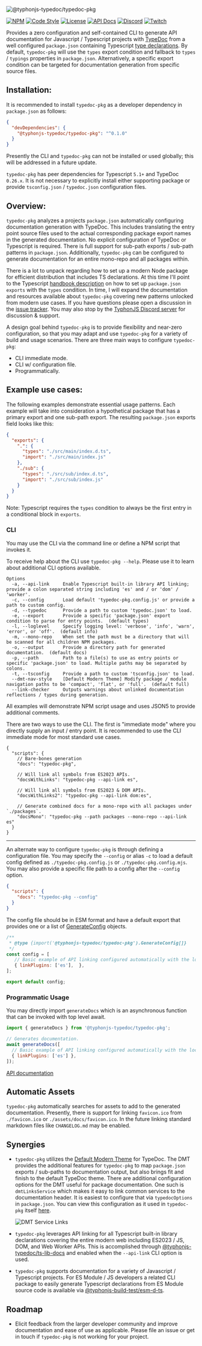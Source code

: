 ![@typhonjs-typedoc/typedoc-pkg](https://i.imgur.com/QFyfaxg.jpg)

[![NPM](https://img.shields.io/npm/v/@typhonjs-typedoc/typedoc-pkg.svg?label=npm)](https://www.npmjs.com/package/@typhonjs-typedoc/typedoc-pkg)
[![Code Style](https://img.shields.io/badge/code%20style-allman-yellowgreen.svg?style=flat)](https://en.wikipedia.org/wiki/Indent_style#Allman_style)
[![License](https://img.shields.io/badge/license-MPLv2-yellowgreen.svg?style=flat)](https://github.com/typhonjs-typedoc/typedoc-pkg/blob/main/LICENSE)
[![API Docs](https://img.shields.io/badge/API%20Documentation-476ff0)](https://typhonjs-typedoc.github.io/typedoc-pkg/)
[![Discord](https://img.shields.io/discord/737953117999726592?label=Discord%20-%20TyphonJS&style=plastic)](https://typhonjs.io/discord/)
[![Twitch](https://img.shields.io/twitch/status/typhonrt?style=social)](https://www.twitch.tv/typhonrt)



Provides a zero configuration and self-contained CLI to generate API documentation for Javascript / Typescript projects
with [TypeDoc](https://typedoc.org/) from a well configured `package.json` containing Typescript [type declarations](https://www.typescriptlang.org/docs/handbook/2/type-declarations.html). By default,
`typedoc-pkg` will use the `types` export condition and fallback to `types` / `typings` properties in `package.json`.
Alternatively, a specific export condition can be targeted for documentation generation from specific source files.

## Installation:

It is recommended to install `typedoc-pkg` as a developer dependency in `package.json` as follows:
```json
{
  "devDependencies": {
    "@typhonjs-typedoc/typedoc-pkg": "^0.1.0"
  }
}
```
Presently the CLI and `typedoc-pkg` can not be installed or used globally; this will be addressed in a future update.

`typedoc-pkg` has peer dependencies for Typescript `5.1+` and TypeDoc `0.26.x`. It is not necessary to explicitly
install either supporting package or provide `tsconfig.json` / `typedoc.json` configuration files.

## Overview:

`typedoc-pkg` analyzes a projects `package.json` automatically configuring documentation generation with TypeDoc. This
includes translating the entry point source files used to the actual corresponding package export names in the generated
documentation. No explicit configuration of TypeDoc or Typescript is required. There is full support for sub-path
exports / sub-path patterns in `package.json`. Additionally, `typedoc-pkg` can be configured to generate documentation
for an entire mono-repo and all packages within.

There is a lot to unpack regarding how to set up a modern Node package for efficient distribution that includes
TS declarations. At this time I'll point to the Typescript [handbook description](https://www.typescriptlang.org/docs/handbook/esm-node.html#packagejson-exports-imports-and-self-referencing)
on how to set up `package.json` `exports` with the `types` condition. In time, I will expand the documentation and
resources available about `typedoc-pkg` covering new patterns unlocked from modern use cases. If you have questions
please open a discussion in the [issue tracker](https://github.com/typhonjs-typedoc/typedoc-pkg/issues).
You may also stop by the [TyphonJS Discord server](https://typhonjs.io/discord/) for discussion & support.

A design goal behind `typedoc-pkg` is to provide flexibility and near-zero configuration, so that you may adapt and use
`typedoc-pkg` for a variety of build and usage scenarios. There are three main ways to configure `typedoc-pkg`:
- CLI immediate mode.
- CLI w/ configuration file.
- Programmatically.

## Example use cases:

The following examples demonstrate essential usage patterns. Each example will take into consideration a hypothetical
package that has a primary export and one sub-path export. The resulting `package.json` exports field looks like this:
```json
{
  "exports": {
    ".": {
      "types": "./src/main/index.d.ts",
      "import": "./src/main/index.js"
    },
    "./sub": {
      "types": "./src/sub/index.d.ts",
      "import": "./src/sub/index.js"
    }
  }
}
```

Note: Typescript requires the `types` condition to always be the first entry in a conditional block in `exports`.

### CLI

You may use the CLI via the command line or define a NPM script that invokes it.

To receive help about the CLI use `typedoc-pkg --help`. Please use it to learn about additional CLI options available.

```
Options
  -a, --api-link     Enable Typescript built-in library API linking; provide a colon separated string including 'es' and / or 'dom' / 'worker'.
  -c, --config       Load default 'typedoc-pkg.config.js' or provide a path to custom config.
  -d, --typedoc      Provide a path to custom 'typedoc.json' to load.
  -e, --export       Provide a specific 'package.json' export condition to parse for entry points.  (default types)
  -l, --loglevel     Specify logging level: 'verbose', 'info', 'warn', 'error', or 'off'.  (default info)
  -m, --mono-repo    When set the path must be a directory that will be scanned for all children NPM packages.
  -o, --output       Provide a directory path for generated documentation.  (default docs)
  -p, --path         Path to a file(s) to use as entry points or specific 'package.json' to load. Multiple paths may be separated by colons.
  -t, --tsconfig     Provide a path to custom 'tsconfig.json' to load.
  --dmt-nav-style    [Default Modern Theme] Modify package / module navigation paths to be 'compact', 'flat', or 'full'.  (default full)
  --link-checker     Outputs warnings about unlinked documentation reflections / types during generation.
```

All examples will demonstrate NPM script usage and uses JSON5 to provide additional comments.

There are two ways to use the CLI. The first is "immediate mode" where you directly supply an input / entry point.
It is recommended to use the CLI immediate mode for most standard use cases.

```json5
{
  "scripts": {
    // Bare-bones generation
    "docs": "typedoc-pkg",

    // Will link all symbols from ES2023 APIs.
    "docsWithLinks": "typedoc-pkg --api-link es",

    // Will link all symbols from ES2023 & DOM APIs.
    "docsWithLinks2": "typedoc-pkg --api-link dom:es",

    // Generate combined docs for a mono-repo with all packages under `./packages`.
    "docsMono": "typedoc-pkg --path packages --mono-repo --api-link es"
  }
}
```

------

An alternate way to configure `typedoc-pkg` is through defining a configuration file. You may specify the `--config` or
alias `-c` to load a default config defined as `./typedoc-pkg.config.js` or `./typedoc-pkg.config.mjs`. You may also
provide a specific file path to a config after the `--config` option.

```json
{
  "scripts": {
    "docs": "typedoc-pkg --config"
  }
}
```

The config file should be in ESM format and have a default export that provides one or a list of [GenerateConfig](https://typhonjs-typedoc.github.io/typedoc-pkg/types/GenerateConfig.html)
objects.

```js
/**
 * @type {import('@typhonjs-typedoc/typedoc-pkg').GenerateConfig[]}
 */
const config = [
   // Basic example of API linking configured automatically with the local `package.json`.
   { linkPlugins: ['es'],  },
];

export default config;
```

### Programmatic Usage

You may directly import `generateDocs` which is an asynchronous function that can be invoked with top
level await.

```js
import { generateDocs } from '@typhonjs-typedoc/typedoc-pkg';

// Generates documentation.
await generateDocs([
  // Basic example of API linking configured automatically with the local `package.json`.
  { linkPlugins: ['es'] },
]);
```

[API documentation](https://typhonjs-typedoc.github.io/typedoc-pkg/)

## Automatic Assets

`typedoc-pkg` automatically searches for assets to add to the generated documentation. Presently, there is support for
linking `favicon.ico` from `./favicon.ico` or `./assets/docs/favicon.ico`. In the future linking standard markdown files
like `CHANGELOG.md` may be enabled.

## Synergies

- `typedoc-pkg` utilizes the [Default Modern Theme](https://github.com/typhonjs-typedoc/typedoc-theme-dmt) for TypeDoc.
The DMT provides the additional features for `typedoc-pkg` to map `package.json` exports / sub-paths to documentation
output, but also brings fit and finish to the default TypeDoc theme. There are additional configuration options for the
DMT useful for package documentation. One such is `dmtLinksService` which makes it easy to link common services to the
documentation header. It is easiest to configure that via `typedocOptions` in `package.json`. You can view this
configuration as it used in `typedoc-pkg` itself [here](https://github.com/typhonjs-typedoc/typedoc-pkg/blob/main/package.json#L66-L70).

  ![DMT Service Links](https://i.imgur.com/xC4oa0C.jpg)


- `typedoc-pkg` leverages API linking for all Typescript built-in library declarations covering the entire modern web
including ES2023 / JS, DOM, and Web Worker APIs. This is accomplished through [@typhonjs-typedoc/ts-lib-docs](https://www.npmjs.com/package/@typhonjs-typedoc/ts-lib-docs)
and enabled when the `--api-link` CLI option is used.


- `typedoc-pkg` supports documentation for a variety of Javascript / Typescript projects. For ES Module / JS developers
a related CLI package to easily generate Typescript declarations from ES Module source code is available via
[@typhonjs-build-test/esm-d-ts](https://www.npmjs.com/package/@typhonjs-build-test/esm-d-ts).

## Roadmap
- Elicit feedback from the larger developer community and improve documentation and ease of use as applicable. Please
file an issue or get in touch if `typedoc-pkg` is not working for your project.
